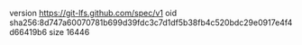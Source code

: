 version https://git-lfs.github.com/spec/v1
oid sha256:8d747a60070781b699d39fdc3c7d1df5b38fb4c520bdc29e0917e4f4d66419b6
size 16446
